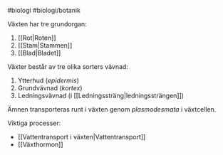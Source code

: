 #biologi #biologi/botanik 

Växten har tre grundorgan:
1. [[Rot|Roten]]
2. [[Stam|Stammen]]
3. [[Blad|Bladet]]

Växter består av tre olika sorters vävnad:
1. Ytterhud (*epidermis*)
2. Grundvävnad (*kortex*)
3. Ledningsvävnad (i [[Ledningssträng|ledningssträngen]])

Ämnen transporteras runt i växten genom *plasmodesmata* i växtcellen.

Viktiga processer:
-  [[Vattentransport i växten|Vattentransport]]
- [[Växthormon]]